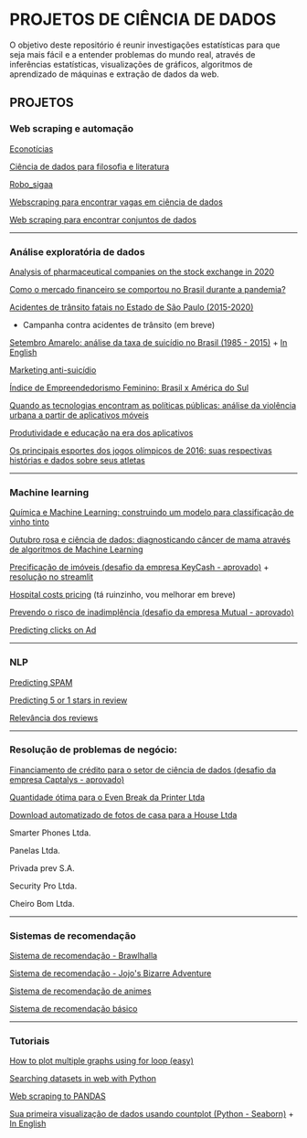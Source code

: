# PROJETOS DE CIÊNCIA DE DADOS

  O objetivo deste repositório é reunir investigações estatísticas para que seja mais fácil e a entender problemas do mundo real, através de inferências estatísticas, visualizações de gráficos, algoritmos de aprendizado de máquinas e extração de dados da web.


## PROJETOS
### Web scraping e automação

[Econotícias](https://tinyurl.com/y5tk6r6b)

[Ciência de dados para filosofia e literatura](https://tinyurl.com/yxsbck89)

[Robo_sigaa](https://github.com/Patotricks15/Robo_sigaa)

[Webscraping para encontrar vagas em ciência de dados](https://tinyurl.com/y4jz2436)

[Web scraping para encontrar conjuntos de dados](https://tinyurl.com/y4nx8t8g)

_________________________________________________________________________________________________________________________________________________________________________________
### Análise exploratória de dados

[Analysis of pharmaceutical companies on the stock exchange in 2020](https://www.kaggle.com/patrickgomes/the-race-for-a-covid-19-vaccine-eda)

[Como o mercado financeiro se comportou no Brasil durante a pandemia?](https://github.com/Patotricks15/Ciencia-de-dados-projetos/tree/master/Mercado%20financeiro%20na%20pandemia)

[Acidentes de trânsito fatais no Estado de São Paulo (2015-2020)](https://tinyurl.com/y36zhsgo)

 - Campanha contra acidentes de trânsito (em breve)

[Setembro Amarelo: análise da taxa de suicídio no Brasil (1985 - 2015)](https://tinyurl.com/y53xluc9) + [In English](https://tinyurl.com/ycahgvnb)

[Marketing anti-suicídio](https://github.com/Patotricks15/Ciencia-de-dados-projetos/blob/master/Marketing_anti_suicidio.ipynb)

[Índice de Empreendedorismo Feminino: Brasil x América do Sul](https://github.com/Patotricks15/Ciencia-de-dados-projetos/blob/master/Empreendedorismo_feminino_no_Brasil_x_Am%C3%A9rica_do_Sul_uma_an%C3%A1lise_explorat%C3%B3ria_de_dados.ipynb)

[Quando as tecnologias encontram as políticas públicas: análise da violência urbana a partir de aplicativos móveis](https://tinyurl.com/yy6cmgtq)

[Produtividade e educação na era dos aplicativos](https://tinyurl.com/yxc6pvwu)

[Os principais esportes dos jogos olímpicos de 2016: suas respectivas histórias e dados sobre seus atletas](https://tinyurl.com/y4mmb696)

_________________________________________________________________________________________________________________________________________________________________________________
### Machine learning

[Química e Machine Learning: construindo um modelo para classificação de vinho tinto](https://tinyurl.com/y2uycn7d)

[Outubro rosa e ciência de dados: diagnosticando câncer de mama através de algoritmos de Machine Learning](https://tinyurl.com/y27j6ses)

[Precificação de imóveis (desafio da empresa KeyCash - aprovado)](https://github.com/Patotricks15/Ciencia-de-dados-projetos/blob/master/Desafio_KeyCash.ipynb) + [resolução no streamlit](https://github.com/Patotricks15/Ciencia-de-dados-projetos/blob/master/precificacao_streamlit.py)

[Hospital costs pricing](https://tinyurl.com/ycbtkyzt) (tá ruinzinho, vou melhorar em breve)

[Prevendo o risco de inadimplência (desafio da empresa Mutual - aprovado)](https://github.com/Patotricks15/Ciencia-de-dados-projetos/blob/master/Desafio_Mutual%20-%20Patrick%20Gomes.ipynb)

[Predicting clicks on Ad](https://tinyurl.com/j8f9tdvf)
_________________________________________________________________________________________________________________________________________________________________________________

### NLP

[Predicting SPAM](https://github.com/Patotricks15/Ciencia-de-dados-projetos/blob/master/Classificador_de_SPAM.ipynb)

[Predicting 5 or 1 stars in review](https://github.com/Patotricks15/Ciencia-de-dados-projetos/blob/master/Reviews_Yelp.ipynb)

[Relevância dos reviews](https://github.com/Patotricks15/Ciencia-de-dados-projetos/blob/master/Relev%C3%A2ncia_reviews_yelp.ipynb)
_________________________________________________________________________________________________________________________________________________________________________________
### Resolução de problemas de negócio:

[Financiamento de crédito para o setor de ciência de dados (desafio da empresa Captalys - aprovado)](https://github.com/Patotricks15/Ciencia-de-dados-projetos/blob/master/Resolu%C3%A7%C3%A3o%20do%20desafio%20Captalys%20(Patrick%20Gomes).pdf)

[Quantidade ótima para o Even Break da Printer Ltda](https://github.com/Patotricks15/Ciencia-de-dados-projetos/blob/master/Printer%20Ltda.pdf)

[Download automatizado de fotos de casa para a House Ltda](https://github.com/Patotricks15/Ciencia-de-dados-projetos/blob/master/Download%20automatizado%20de%20fotos%20de%20casa%20para%20a%20House%20Ltda.docx)

Smarter Phones Ltda.

Panelas Ltda.

Privada prev S.A.

Security Pro Ltda.

Cheiro Bom Ltda.

_________________________________________________________________________________________________________________________________________________________________________________
### Sistemas de recomendação

[Sistema de recomendação - Brawlhalla](https://github.com/Patotricks15/Brawlhalla_recomendador)

[Sistema de recomendação - Jojo's Bizarre Adventure](https://github.com/Patotricks15/jojo_stand_similarity)

[Sistema de recomendação de animes](https://tinyurl.com/y3spkayp)

[Sistema de recomendação básico](https://github.com/Patotricks15/Ciencia-de-dados-projetos/blob/master/Sistema_de_recomenda%C3%A7%C3%A3o_b%C3%A1sico.ipynb)


_________________________________________________________________________________________________________________________________________________________________________________
### Tutoriais
[How to plot multiple graphs using for loop (easy)](https://www.kaggle.com/patrickgomes/how-to-plot-multiple-graphs-using-for-loop-easy)

[Searching datasets in web with Python](https://www.kaggle.com/patrickgomes/searching-datasets-in-web-with-python)

[Web scraping to PANDAS](https://www.kaggle.com/patrickgomes/web-scraping-to-pandas-step-by-step-in-9-lines)

[Sua primeira visualização de dados usando countplot (Python - Seaborn)](https://tinyurl.com/y3cg9azc) + [In English](https://tinyurl.com/ybff75s7)

